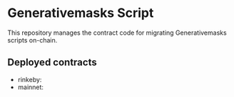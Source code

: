 # Generativemasks Script 

This repository manages the contract code for migrating Generativemasks scripts on-chain.

## Deployed contracts

- rinkeby: 
- mainnet: 
